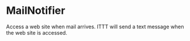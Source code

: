 # MailNotifier
Access a web site when mail arrives.  ITTT will send a text message when the web site is accessed.
